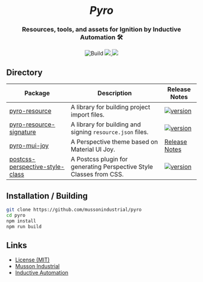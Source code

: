 <div align="center">
  <h1>
  <i>Pyro</i>
</h1>
<h3>Resources, tools, and assets for Ignition by Inductive Automation 🛠️</h3>
<p>
  <img alt="Build" src="https://github.com/mussonindustrial/pyro/actions/workflows/build.js.yml/badge.svg"/>
  <a href="https://github.com/mussonindustrial/pyro/blob/main/LICENSE">
    <img src="https://img.shields.io/badge/License-MIT-yellow.svg" />
  </a>
  <a href="https://github.com/prettier/prettier">
    <img src="https://img.shields.io/badge/styled_with-prettier-ff69b4.svg" />
  </a>
</p>
</div>

## Directory

| Package                                                                     | Description                                                         | Release Notes                                                                                                                                   |
| --------------------------------------------------------------------------- | ------------------------------------------------------------------- | ----------------------------------------------------------------------------------------------------------------------------------------------- |
| [pyro-resource](packages/pyro-resource)                                 | A library for building project import files.                        | [![version](https://img.shields.io/npm/v/pyro-resource.svg?label=%20)](packages/pyro-resource/CHANGELOG.md)                                 |
| [pyro-resource-signature](packages/pyro-resource-signature)                   | A library for building and signing `resource.json` files.           | [![version](https://img.shields.io/npm/v/pyro-resource-signature.svg?label=%20)](packages/pyro-resource-signature/CHANGELOG.md)                   |
| [pyro-mui-joy](packages/pyro-mui-joy)             | A Perspective theme based on Material UI Joy.                       | [Release Notes](packages/pyro-mui-joy/CHANGELOG.md)                                                                                |
| [postcss-perspective-style-class](packages/postcss-perspective-style-class) | A Postcss plugin for generating Perspective Style Classes from CSS. | [![version](https://img.shields.io/npm/v/postcss-perspective-style-class.svg?label=%20)](packages/postcss-perspective-style-class/CHANGELOG.md) |

## Installation / Building

```sh
git clone https://github.com/mussonindustrial/pyro
cd pyro
npm install
npm run build
```

## Links

-   [License (MIT)](LICENSE)
-   [Musson Industrial](https://mussonindustrial.com/)
-   [Inductive Automation](https://inductiveautomation.com/)
